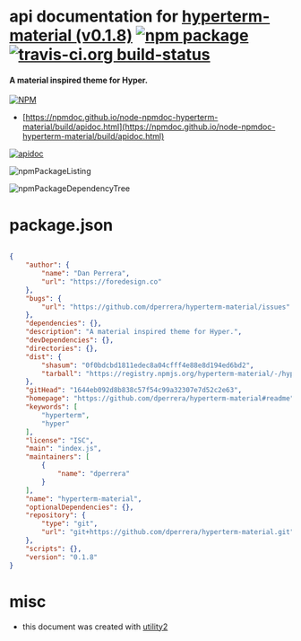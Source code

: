 # api documentation for  [hyperterm-material (v0.1.8)](https://github.com/dperrera/hyperterm-material#readme)  [![npm package](https://img.shields.io/npm/v/npmdoc-hyperterm-material.svg?style=flat-square)](https://www.npmjs.org/package/npmdoc-hyperterm-material) [![travis-ci.org build-status](https://api.travis-ci.org/npmdoc/node-npmdoc-hyperterm-material.svg)](https://travis-ci.org/npmdoc/node-npmdoc-hyperterm-material)
#### A material inspired theme for Hyper.

[![NPM](https://nodei.co/npm/hyperterm-material.png?downloads=true&downloadRank=true&stars=true)](https://www.npmjs.com/package/hyperterm-material)

- [https://npmdoc.github.io/node-npmdoc-hyperterm-material/build/apidoc.html](https://npmdoc.github.io/node-npmdoc-hyperterm-material/build/apidoc.html)

[![apidoc](https://npmdoc.github.io/node-npmdoc-hyperterm-material/build/screenCapture.buildCi.browser.%252Ftmp%252Fbuild%252Fapidoc.html.png)](https://npmdoc.github.io/node-npmdoc-hyperterm-material/build/apidoc.html)

![npmPackageListing](https://npmdoc.github.io/node-npmdoc-hyperterm-material/build/screenCapture.npmPackageListing.svg)

![npmPackageDependencyTree](https://npmdoc.github.io/node-npmdoc-hyperterm-material/build/screenCapture.npmPackageDependencyTree.svg)



# package.json

```json

{
    "author": {
        "name": "Dan Perrera",
        "url": "https://foredesign.co"
    },
    "bugs": {
        "url": "https://github.com/dperrera/hyperterm-material/issues"
    },
    "dependencies": {},
    "description": "A material inspired theme for Hyper.",
    "devDependencies": {},
    "directories": {},
    "dist": {
        "shasum": "0f0bdcbd1811edec8a04cfff4e88e8d194ed6bd2",
        "tarball": "https://registry.npmjs.org/hyperterm-material/-/hyperterm-material-0.1.8.tgz"
    },
    "gitHead": "1644eb092d8b838c57f54c99a32307e7d52c2e63",
    "homepage": "https://github.com/dperrera/hyperterm-material#readme",
    "keywords": [
        "hyperterm",
        "hyper"
    ],
    "license": "ISC",
    "main": "index.js",
    "maintainers": [
        {
            "name": "dperrera"
        }
    ],
    "name": "hyperterm-material",
    "optionalDependencies": {},
    "repository": {
        "type": "git",
        "url": "git+https://github.com/dperrera/hyperterm-material.git"
    },
    "scripts": {},
    "version": "0.1.8"
}
```



# misc
- this document was created with [utility2](https://github.com/kaizhu256/node-utility2)
